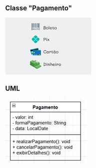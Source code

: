 ## Classe "Pagamento"

![Pagamentos](../Imagens/pagamentos.png)

## UML

![alt text](../ImgsUml/pagamento.png)